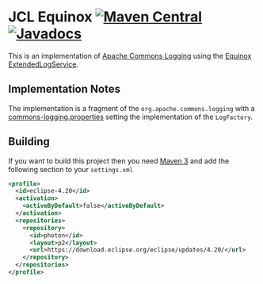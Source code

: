 JCL Equinox [![Maven Central](https://maven-badges.herokuapp.com/maven-central/com.github.marschall/com.github.marschall.jcl-equinox/badge.svg)](https://maven-badges.herokuapp.com/maven-central/com.github.marschall/com.github.marschall.jcl-equinox)  [![Javadocs](https://www.javadoc.io/badge/com.github.marschall/com.github.marschall.jcl-equinox.svg)](https://www.javadoc.io/doc/com.github.marschall/com.github.marschall.jcl-equinox)
===========
This is an implementation of [Apache Commons Logging](https://commons.apache.org/proper/commons-logging/) using the [Equinox](https://www.eclipse.org/equinox/) [ExtendedLogService](https://bugs.eclipse.org/bugs/show_bug.cgi?id=260672).


Implementation Notes
--------------------

The implementation is a fragment of the `org.apache.commons.logging` with a [commons-logging.properties](https://commons.apache.org/proper/commons-logging/guide.html) setting the implementation of the `LogFactory`.

Building
--------
If you want to build this project then you need [Maven 3](https://maven.apache.org/) and add the following section to your <code>settings.xml</code>

```xml
<profile>
  <id>eclipse-4.20</id>
  <activation>
    <activeByDefault>false</activeByDefault>
  </activation>
  <repositories>
    <repository>
      <id>photon</id>
      <layout>p2</layout>
      <url>https://download.eclipse.org/eclipse/updates/4.20/</url>
    </repository>
  </repositories>
</profile>